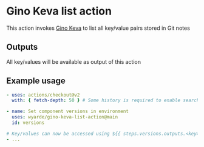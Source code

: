 # Gino Keva list action

This action invokes [Gino Keva](https://github.com/philips-software/gino-keva) to list all key/value pairs stored in Git notes

## Outputs

All key/values will be available as output of this action

## Example usage

```yaml
- uses: actions/checkout@v2
  with: { fetch-depth: 50 } # Some history is required to enable search for most recent git note

- name: Set component versions in environment
  uses: wyarde/gino-keva-list-action@main
  id: versions

# Key/values can now be accessed using ${{ steps.versions.outputs.<key> }}
- ...
```
